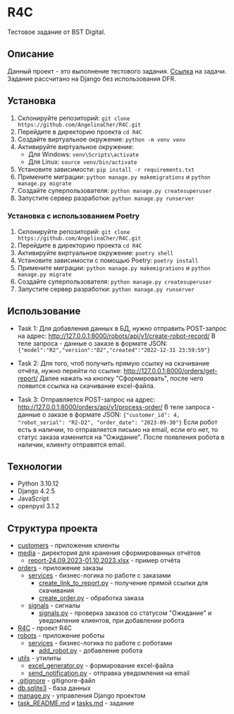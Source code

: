 # R4C

Тестовое задание от BST Digital.

## Описание

Данный проект - это выполнение тестового задания. [Ссылка](https://github.com/AngelinaCher/R4C/blob/master/tasks.md)
на задачи. Задание рассчитано на Django без использования DFR.

## Установка

1. Склонируйте репозиторий: `git clone https://github.com/AngelinaCher/R4C.git `
2. Перейдите в директорию проекта `cd R4C`
3. Создайте виртуальное окружение: `python -m venv venv`
4. Активируйте виртуальное окружение:
    * Для Windows: `venv\Scripts\activate`
    * Для Linux: `source venv/bin/activate`
5. Установите зависимости: `pip install -r requirements.txt`
6. Примените миграции: `python manage.py makemigrations` и `python manage.py migrate`
7. Создайте суперпользователя: `python manage.py createsuperuser`
8. Запустите сервер разработки: `python manage.py runserver`

### Установка с использованием Poetry

1. Склонируйте репозиторий: `git clone https://github.com/AngelinaCher/R4C.git `
2. Перейдите в директорию проекта `cd R4C`
3. Активируйте виртуальное окружение: `poetry shell`
4. Установите зависимости с помощью Poetry: `poetry install`
5. Примените миграции: `python manage.py makemigrations` и `python manage.py migrate`
7. Создайте суперпользователя: `python manage.py createsuperuser`
8. Запустите сервер разработки: `python manage.py runserver`

## Использование
* Task 1:
Для добавления данных в БД, нужно отправить POST-запрос на адрес: http://127.0.0.1:8000/robots/api/v1/create-robot-record/
В теле запроса - данные о заказе в формате JSON:  `{"model":"R2","version":"D2","created":"2022-12-31 23:59:59"}`

* Task 2:
Для того, чтоб получить прямую ссылку на скачивание отчёта, нужно перейти по ссылке: http://127.0.0.1:8000/orders/get-report/
Далее нажать на кнопку "Сформировать", после чего появится ссылка на скачивание excel-файла.

* Task 3:
Отправляется POST-запрос на адрес: http://127.0.0.1:8000/orders/api/v1/process-order/
В теле запроса - данные о заказе в формате JSON: `{"customer_id": 4, "robot_serial": "R2-D2", "order_date": "2023-09-30"}`
Если робот есть в наличии, то отправляется письмо на email, если его нет, то статус заказа изменится на "Ожидание".
После появления робота в наличии, клиенту отправятся email.

## Технологии
* Python 3.10.12
* Django 4.2.5
* JavaScript
* openpyxl 3.1.2

## Структура проекта
* [customers](customers) - приложение клиенты
* [media](media) - директория для хранения сформированных отчётов
  + [report-24.09.2023-01.10.2023.xlsx](media%2Freport-24.09.2023-01.10.2023.xlsx) - пример отчёта
* [orders](orders) - приложение заказы
   + [services](orders%2Fservices) - бизнес-логика по работе с заказами
      + [create_link_to_report.py](orders%2Fservices%2Fcreate_link_to_report.py) - получение прямой ссылки для скачивания
      + [create_order.py](orders%2Fservices%2Fcreate_order.py) - обработка заказа
   + [signals](orders%2Fsignals) - сигналы
      + [signals.py](orders%2Fsignals%2Fsignals.py) - проверка заказов со статусом "Ожидание" и уведомление клиентов, при добавлении робота
* [R4C](R4C) - проект R4C
* [robots](robots) - приложение роботы
    + [services](robots%2Fservices) - бизнес-логика по работе с роботами
        + [add_robot.py](robots%2Fservices%2Fadd_robot.py) - добавление робота
* [utils](utils) - утилиты
   + [excel_generator.py](utils%2Fexcel_generator.py) - формирование excel-файла
   + [send_notification.py](utils%2Fsend_notification.py) - отправка уведомления на email
* [.gitignore](.gitignore) - gitignore-файл
* [db.sqlite3](db.sqlite3) - база данных
* [manage.py](manage.py) - управления Django проектом
* [task_README.md](task_README.md) и [tasks.md](tasks.md) - задание
